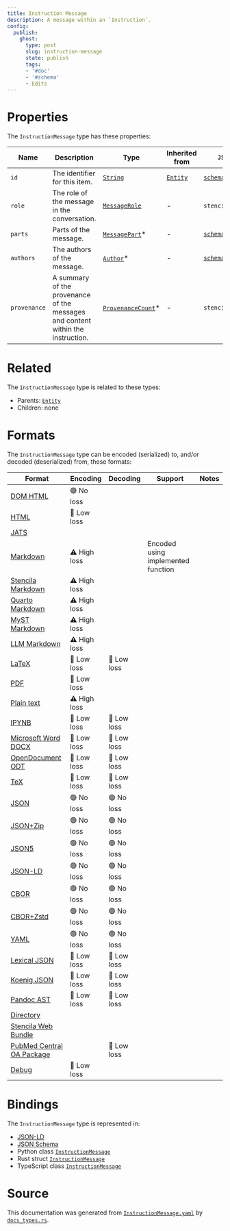 ```yaml
---
title: Instruction Message
description: A message within an `Instruction`.
config:
  publish:
    ghost:
      type: post
      slug: instruction-message
      state: publish
      tags:
      - '#doc'
      - '#schema'
      - Edits
---
```


# Properties

The `InstructionMessage` type has these properties:

| Name         | Description                                                                     | Type                                                                                   | Inherited from                                                     | `JSON-LD @id`                                    | Aliases  |
| ------------ | ------------------------------------------------------------------------------- | -------------------------------------------------------------------------------------- | ------------------------------------------------------------------ | ------------------------------------------------ | -------- |
| `id`         | The identifier for this item.                                                   | [`String`](https://stencila.ghost.io/docs/reference/schema/string)                     | [`Entity`](https://stencila.ghost.io/docs/reference/schema/entity) | [`schema:id`](https://schema.org/id)             | -        |
| `role`       | The role of the message in the conversation.                                    | [`MessageRole`](https://stencila.ghost.io/docs/reference/schema/message-role)          | -                                                                  | `stencila:role`                                  | -        |
| `parts`      | Parts of the message.                                                           | [`MessagePart`](https://stencila.ghost.io/docs/reference/schema/message-part)*         | -                                                                  | [`schema:hasParts`](https://schema.org/hasParts) | `part`   |
| `authors`    | The authors of the message.                                                     | [`Author`](https://stencila.ghost.io/docs/reference/schema/author)*                    | -                                                                  | [`schema:author`](https://schema.org/author)     | `author` |
| `provenance` | A summary of the provenance of the messages and content within the instruction. | [`ProvenanceCount`](https://stencila.ghost.io/docs/reference/schema/provenance-count)* | -                                                                  | `stencila:provenance`                            | -        |

# Related

The `InstructionMessage` type is related to these types:

- Parents: [`Entity`](https://stencila.ghost.io/docs/reference/schema/entity)
- Children: none

# Formats

The `InstructionMessage` type can be encoded (serialized) to, and/or decoded (deserialized) from, these formats:

| Format                                                                               | Encoding     | Decoding   | Support                            | Notes |
| ------------------------------------------------------------------------------------ | ------------ | ---------- | ---------------------------------- | ----- |
| [DOM HTML](https://stencila.ghost.io/docs/reference/formats/dom.html)                | 🟢 No loss    |            |                                    |
| [HTML](https://stencila.ghost.io/docs/reference/formats/html)                        | 🔷 Low loss   |            |                                    |
| [JATS](https://stencila.ghost.io/docs/reference/formats/jats)                        |              |            |                                    |
| [Markdown](https://stencila.ghost.io/docs/reference/formats/md)                      | ⚠️ High loss |            | Encoded using implemented function |
| [Stencila Markdown](https://stencila.ghost.io/docs/reference/formats/smd)            | ⚠️ High loss |            |                                    |
| [Quarto Markdown](https://stencila.ghost.io/docs/reference/formats/qmd)              | ⚠️ High loss |            |                                    |
| [MyST Markdown](https://stencila.ghost.io/docs/reference/formats/myst)               | ⚠️ High loss |            |                                    |
| [LLM Markdown](https://stencila.ghost.io/docs/reference/formats/llmd)                | ⚠️ High loss |            |                                    |
| [LaTeX](https://stencila.ghost.io/docs/reference/formats/latex)                      | 🔷 Low loss   | 🔷 Low loss |                                    |
| [PDF](https://stencila.ghost.io/docs/reference/formats/pdf)                          | 🔷 Low loss   |            |                                    |
| [Plain text](https://stencila.ghost.io/docs/reference/formats/text)                  | ⚠️ High loss |            |                                    |
| [IPYNB](https://stencila.ghost.io/docs/reference/formats/ipynb)                      | 🔷 Low loss   | 🔷 Low loss |                                    |
| [Microsoft Word DOCX](https://stencila.ghost.io/docs/reference/formats/docx)         | 🔷 Low loss   | 🔷 Low loss |                                    |
| [OpenDocument ODT](https://stencila.ghost.io/docs/reference/formats/odt)             | 🔷 Low loss   | 🔷 Low loss |                                    |
| [TeX](https://stencila.ghost.io/docs/reference/formats/tex)                          | 🔷 Low loss   | 🔷 Low loss |                                    |
| [JSON](https://stencila.ghost.io/docs/reference/formats/json)                        | 🟢 No loss    | 🟢 No loss  |                                    |
| [JSON+Zip](https://stencila.ghost.io/docs/reference/formats/json.zip)                | 🟢 No loss    | 🟢 No loss  |                                    |
| [JSON5](https://stencila.ghost.io/docs/reference/formats/json5)                      | 🟢 No loss    | 🟢 No loss  |                                    |
| [JSON-LD](https://stencila.ghost.io/docs/reference/formats/jsonld)                   | 🟢 No loss    | 🟢 No loss  |                                    |
| [CBOR](https://stencila.ghost.io/docs/reference/formats/cbor)                        | 🟢 No loss    | 🟢 No loss  |                                    |
| [CBOR+Zstd](https://stencila.ghost.io/docs/reference/formats/cbor.zstd)              | 🟢 No loss    | 🟢 No loss  |                                    |
| [YAML](https://stencila.ghost.io/docs/reference/formats/yaml)                        | 🟢 No loss    | 🟢 No loss  |                                    |
| [Lexical JSON](https://stencila.ghost.io/docs/reference/formats/lexical)             | 🔷 Low loss   | 🔷 Low loss |                                    |
| [Koenig JSON](https://stencila.ghost.io/docs/reference/formats/koenig)               | 🔷 Low loss   | 🔷 Low loss |                                    |
| [Pandoc AST](https://stencila.ghost.io/docs/reference/formats/pandoc)                | 🔷 Low loss   | 🔷 Low loss |                                    |
| [Directory](https://stencila.ghost.io/docs/reference/formats/directory)              |              |            |                                    |
| [Stencila Web Bundle](https://stencila.ghost.io/docs/reference/formats/swb)          |              |            |                                    |
| [PubMed Central OA Package](https://stencila.ghost.io/docs/reference/formats/pmcoap) |              | 🔷 Low loss |                                    |
| [Debug](https://stencila.ghost.io/docs/reference/formats/debug)                      | 🔷 Low loss   |            |                                    |

# Bindings

The `InstructionMessage` type is represented in:

- [JSON-LD](https://stencila.org/InstructionMessage.jsonld)
- [JSON Schema](https://stencila.org/InstructionMessage.schema.json)
- Python class [`InstructionMessage`](https://github.com/stencila/stencila/blob/main/python/python/stencila/types/instruction_message.py)
- Rust struct [`InstructionMessage`](https://github.com/stencila/stencila/blob/main/rust/schema/src/types/instruction_message.rs)
- TypeScript class [`InstructionMessage`](https://github.com/stencila/stencila/blob/main/ts/src/types/InstructionMessage.ts)

# Source

This documentation was generated from [`InstructionMessage.yaml`](https://github.com/stencila/stencila/blob/main/schema/InstructionMessage.yaml) by [`docs_types.rs`](https://github.com/stencila/stencila/blob/main/rust/schema-gen/src/docs_types.rs).
